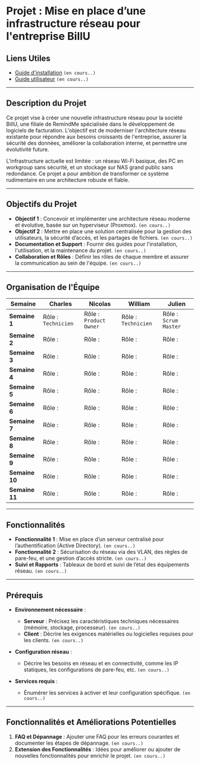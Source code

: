 # Projet : Mise en place d’une infrastructure réseau pour l'entreprise BillU 

## Liens Utiles

- [Guide d'installation](LIEN_GUIDE_INSTALLATION) ``(en cours..)``
- [Guide utilisateur](LIEN_GUIDE_UTILISATEUR) ``(en cours..)``

---

## Description du Projet

Ce projet vise à créer une nouvelle infrastructure réseau pour la société BillU, une filiale de RemindMe spécialisée dans le développement de logiciels de facturation. L'objectif est de moderniser l'architecture réseau existante pour répondre aux besoins croissants de l'entreprise, assurer la sécurité des données, améliorer la collaboration interne, et permettre une évolutivité future.

L'infrastructure actuelle est limitée : un réseau Wi-Fi basique, des PC en workgroup sans sécurité, et un stockage sur NAS grand public sans redondance. Ce projet a pour ambition de transformer ce système rudimentaire en une architecture robuste et fiable.

---

## Objectifs du Projet

- **Objectif 1** : Concevoir et implémenter une architecture réseau moderne et évolutive, basée sur un hyperviseur (Proxmox). ``(en cours..)``
- **Objectif 2** : Mettre en place une solution centralisée pour la gestion des utilisateurs, la sécurité d’accès, et les partages de fichiers. ``(en cours..)``
- **Documentation et Support** : Fournir des guides pour l'installation, l'utilisation, et la maintenance du projet. ``(en cours..)``
- **Collaboration et Rôles** : Définir les rôles de chaque membre et assurer la communication au sein de l'équipe. ``(en cours..)``

---

## Organisation de l'Équipe

| Semaine       | Charles      | Nicolas      | William      | Julien       |
|---------------|----------------|----------------|----------------|----------------|
| **Semaine 1** | Rôle : ``Technicien`` | Rôle : ``Product Owner`` | Rôle : ``Technicien`` | Rôle : ``Scrum Master`` |
| **Semaine 2** | Rôle :          | Rôle :          | Rôle :          | Rôle :          |
| **Semaine 3** | Rôle :          | Rôle :          | Rôle :          | Rôle :          |
| **Semaine 4** | Rôle :          | Rôle :          | Rôle :          | Rôle :          |
| **Semaine 5** | Rôle :          | Rôle :          | Rôle :          | Rôle :          |
| **Semaine 6** | Rôle :          | Rôle :          | Rôle :          | Rôle :          |
| **Semaine 7** | Rôle :          | Rôle :          | Rôle :          | Rôle :          |
| **Semaine 8** | Rôle :          | Rôle :          | Rôle :          | Rôle :          |
| **Semaine 9** | Rôle :          | Rôle :          | Rôle :          | Rôle :          |
| **Semaine 10**| Rôle :          | Rôle :          | Rôle :          | Rôle :          |
| **Semaine 11** | Rôle :          | Rôle :          | Rôle :          | Rôle :          |

---

## Fonctionnalités

- **Fonctionnalité 1** : Mise en place d’un serveur centralisé pour l’authentification (Active Directory). ``(en cours..)``
- **Fonctionnalité 2** : Sécurisation du réseau via des VLAN, des règles de pare-feu, et une gestion d’accès stricte. ``(en cours..)``
- **Suivi et Rapports** : Tableaux de bord et suivi de l’état des équipements réseau. ``(en cours..)``

---

## Prérequis

- **Environnement nécessaire** :
  - **Serveur** : Précisez les caractéristiques techniques nécessaires (mémoire, stockage, processeur). ``(en cours..)``
  - **Client** : Décrire les exigences matérielles ou logicielles requises pour les clients. ``(en cours..)``

- **Configuration réseau** :
  - Décrire les besoins en réseau et en connectivité, comme les IP statiques, les configurations de pare-feu, etc. ``(en cours..)``

- **Services requis** :
  - Énumérer les services à activer et leur configuration spécifique. ``(en cours..)``

---

## Fonctionnalités et Améliorations Potentielles

1. **FAQ et Dépannage** : Ajouter une FAQ pour les erreurs courantes et documenter les étapes de dépannage. ``(en cours..)``
2. **Extension des Fonctionnalités** : Idées pour améliorer ou ajouter de nouvelles fonctionnalités pour enrichir le projet. ``(en cours..)``
